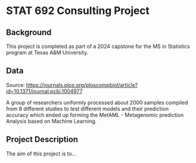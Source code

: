 # STAT 692 Consulting Project

## Background
This project is completed as part of a 2024 capstone for the MS in Statistics program at Texas A&M University. 

## Data
Source: https://journals.plos.org/ploscompbiol/article?id=10.1371/journal.pcbi.1004977 

A group of researchers uniformly processed about 2000 samples compiled from 8 different studies to test different models and their prediction accuracy which ended up forming the MetAML - Metagenomic prediction Analysis based on Machine Learning. 


## Project Description
The aim of this project is to...
